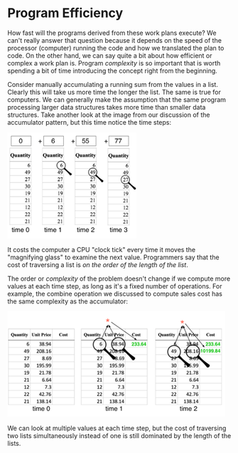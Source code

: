 # Program Efficiency

How fast will the programs derived from these work plans execute?  We can't really answer that question because it depends on the speed of the processor (computer) running the code and how we translated the plan to code. On the other hand, we can say quite a bit about how efficient or complex a work plan is. Program *complexity* is so important that is worth spending a bit of time introducing the concept right from the beginning.

Consider manually accumulating a running sum from the values in a list. Clearly this will take us more time the longer the list. The same is true for computers. We can generally make the assumption that the same program processing larger data structures takes more time than smaller data structures.  Take another look at the image from our discussion of the accumulator pattern, but this time notice the time steps:

<img src=images/accumulator.png width=290>

It costs the computer a CPU "clock tick" every time it moves the "magnifying glass" to examine the next value.  Programmers say that the cost of traversing a list is *on the order of the length of the list*.

The order or *complexity* of the problem doesn't change if we compute more values at each time step, as long as it's a fixed number of operations. For example, the combine operation we discussed to compute sales cost has the same complexity as the accumulator:

<img src=images/map-mult.png width=490>

We can look at multiple values at each time step, but the cost of traversing two lists simultaneously instead of one is still dominated by the length of the lists.
